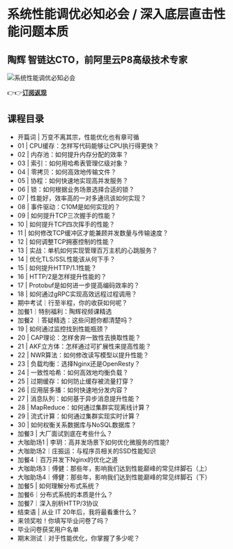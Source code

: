 系统性能调优必知必会 / 深入底层直击性能问题本质
=========================

陶辉 **智链达CTO，前阿里云P8高级技术专家**
--------------------------

![系统性能调优必知必会](https://www.geekgay.com/storage/geek/geek_6871fb3e859e9b2bab716a2dff766d6c.jpg)  
  
👉👉[**订阅返现**](https://time.geekbang.org/column/intro/100051201?code=WmrsOsFhd40JY%2F9LeNKYUXknzGgrcCa7hpeOiV-Z2Tc%3D "系统性能调优必知必会")  
  
课程目录
----

  
  
- 开篇词 | 万变不离其宗，性能优化也有章可循
- 01 | CPU缓存：怎样写代码能够让CPU执行得更快？
- 02 | 内存池：如何提升内存分配的效率？
- 03 | 索引：如何用哈希表管理亿级对象？
- 04 | 零拷贝：如何高效地传输文件？
- 05 | 协程：如何快速地实现高并发服务？
- 06 | 锁：如何根据业务场景选择合适的锁？
- 07 | 性能好，效率高的一对多通讯该如何实现？
- 08 | 事件驱动：C10M是如何实现的？
- 09 | 如何提升TCP三次握手的性能？
- 10 | 如何提升TCP四次挥手的性能？
- 11 | 如何修改TCP缓冲区才能兼顾并发数量与传输速度？
- 12 | 如何调整TCP拥塞控制的性能？
- 13 | 实战：单机如何实现管理百万主机的心跳服务？
- 14 | 优化TLS/SSL性能该从何下手？
- 15 | 如何提升HTTP/1.1性能？
- 16 | HTTP/2是怎样提升性能的？
- 17 | Protobuf是如何进一步提高编码效率的？
- 18 | 如何通过gRPC实现高效远程过程调用？
- 期中考试｜行至半程，你的收获如何呢？
- 加餐1｜特别福利：陶辉视频课精选
- 加餐2 ｜答疑精选：这些问题你都清楚吗？
- 19 | 如何通过监控找到性能瓶颈？
- 20 | CAP理论：怎样舍弃一致性去换取性能？
- 21 | AKF立方体：怎样通过可扩展性来提高性能？
- 22 | NWR算法：如何修改读写模型以提升性能？
- 23 | 负载均衡：选择Nginx还是OpenResty？
- 24 | 一致性哈希：如何高效地均衡负载？
- 25 | 过期缓存：如何防止缓存被流量打穿？
- 26 | 应用层多播：如何快速地分发内容？
- 27 | 消息队列：如何基于异步消息提升性能？
- 28 | MapReduce：如何通过集群实现离线计算？
- 29 | 流式计算：如何通过集群实现实时计算？
- 30 | 如何权衡关系数据库与NoSQL数据库？
- 加餐3 | 大厂面试到底在考些什么？
- 大咖助场1 | 李玥：高并发场景下如何优化微服务的性能?
- 大咖助场2｜庄振运：与程序员相关的SSD性能知识
- 加餐4｜百万并发下Nginx的优化之道
- 大咖助场3｜傅健：那些年，影响我们达到性能巅峰的常见绊脚石（上）
- 大咖助场4｜傅健：那些年，影响我们达到性能巅峰的常见绊脚石（下）
- 加餐5 | 如何理解分布式系统？
- 加餐6｜分布式系统的本质是什么？
- 加餐7｜深入剖析HTTP/3协议
- 结束语 | 从业 IT 20年后，我将最看重什么？
- 来领奖啦！你填写毕业问卷了吗？
- 毕业问卷获奖用户名单
- 期末测试｜对于性能优化，你掌握了多少呢？